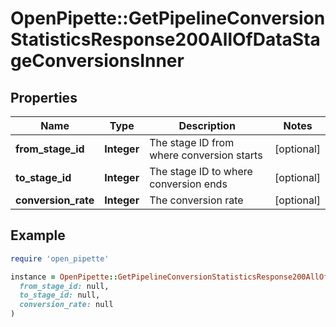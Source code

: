 # OpenPipette::GetPipelineConversionStatisticsResponse200AllOfDataStageConversionsInner

## Properties

| Name | Type | Description | Notes |
| ---- | ---- | ----------- | ----- |
| **from_stage_id** | **Integer** | The stage ID from where conversion starts | [optional] |
| **to_stage_id** | **Integer** | The stage ID to where conversion ends | [optional] |
| **conversion_rate** | **Integer** | The conversion rate | [optional] |

## Example

```ruby
require 'open_pipette'

instance = OpenPipette::GetPipelineConversionStatisticsResponse200AllOfDataStageConversionsInner.new(
  from_stage_id: null,
  to_stage_id: null,
  conversion_rate: null
)
```

